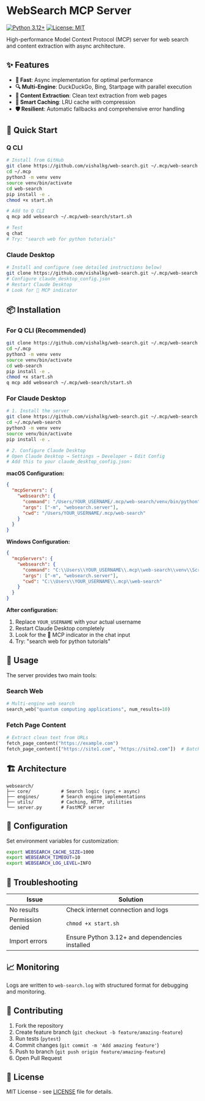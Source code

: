 # WebSearch MCP Server

[![Python 3.12+](https://img.shields.io/badge/python-3.12+-blue.svg)](https://www.python.org/downloads/)
[![License: MIT](https://img.shields.io/badge/License-MIT-yellow.svg)](https://opensource.org/licenses/MIT)

High-performance Model Context Protocol (MCP) server for web search and content extraction with async architecture.

## ✨ Features

- **🚀 Fast**: Async implementation for optimal performance
- **🔍 Multi-Engine**: DuckDuckGo, Bing, Startpage with parallel execution  
- **📄 Content Extraction**: Clean text extraction from web pages
- **💾 Smart Caching**: LRU cache with compression
- **🛡️ Resilient**: Automatic fallbacks and comprehensive error handling

## 🚀 Quick Start

### Q CLI
```bash
# Install from GitHub
git clone https://github.com/vishalkg/web-search.git ~/.mcp/web-search
cd ~/.mcp
python3 -m venv venv
source venv/bin/activate
cd web-search
pip install -e .
chmod +x start.sh

# Add to Q CLI
q mcp add websearch ~/.mcp/web-search/start.sh

# Test
q chat
# Try: "search web for python tutorials"
```

### Claude Desktop
```bash
# Install and configure (see detailed instructions below)
git clone https://github.com/vishalkg/web-search.git ~/.mcp/web-search
# Configure claude_desktop_config.json
# Restart Claude Desktop
# Look for 🔨 MCP indicator
```

## 📦 Installation

### For Q CLI (Recommended)
```bash
git clone https://github.com/vishalkg/web-search.git ~/.mcp/web-search
cd ~/.mcp
python3 -m venv venv
source venv/bin/activate
cd web-search
pip install -e .
chmod +x start.sh
q mcp add websearch ~/.mcp/web-search/start.sh
```

### For Claude Desktop
```bash
# 1. Install the server
git clone https://github.com/vishalkg/web-search.git ~/.mcp/web-search
cd ~/.mcp/web-search
python3 -m venv venv
source venv/bin/activate
pip install -e .

# 2. Configure Claude Desktop
# Open Claude Desktop → Settings → Developer → Edit Config
# Add this to your claude_desktop_config.json:
```

**macOS Configuration:**
```json
{
  "mcpServers": {
    "websearch": {
      "command": "/Users/YOUR_USERNAME/.mcp/web-search/venv/bin/python",
      "args": ["-m", "websearch.server"],
      "cwd": "/Users/YOUR_USERNAME/.mcp/web-search"
    }
  }
}
```

**Windows Configuration:**
```json
{
  "mcpServers": {
    "websearch": {
      "command": "C:\\Users\\YOUR_USERNAME\\.mcp\\web-search\\venv\\Scripts\\python.exe",
      "args": ["-m", "websearch.server"],
      "cwd": "C:\\Users\\YOUR_USERNAME\\.mcp\\web-search"
    }
  }
}
```

**After configuration:**
1. Replace `YOUR_USERNAME` with your actual username
2. Restart Claude Desktop completely
3. Look for the 🔨 MCP indicator in the chat input
4. Try: "search web for python tutorials"

## 🔧 Usage

The server provides two main tools:

### Search Web
```python
# Multi-engine web search
search_web("quantum computing applications", num_results=10)
```

### Fetch Page Content  
```python
# Extract clean text from URLs
fetch_page_content("https://example.com")
fetch_page_content(["https://site1.com", "https://site2.com"])  # Batch processing
```

## 🏗️ Architecture

```
websearch/
├── core/           # Search logic (sync + async)
├── engines/        # Search engine implementations  
├── utils/          # Caching, HTTP, utilities
└── server.py       # FastMCP server
```

## 🔧 Configuration

Set environment variables for customization:
```bash
export WEBSEARCH_CACHE_SIZE=1000
export WEBSEARCH_TIMEOUT=10
export WEBSEARCH_LOG_LEVEL=INFO
```

## 🐛 Troubleshooting

| Issue | Solution |
|-------|----------|
| No results | Check internet connection and logs |
| Permission denied | `chmod +x start.sh` |
| Import errors | Ensure Python 3.12+ and dependencies installed |

## 📈 Monitoring

Logs are written to `web-search.log` with structured format for debugging and monitoring.

## 🤝 Contributing

1. Fork the repository
2. Create feature branch (`git checkout -b feature/amazing-feature`)
3. Run tests (`pytest`)
4. Commit changes (`git commit -m 'Add amazing feature'`)
5. Push to branch (`git push origin feature/amazing-feature`)
6. Open Pull Request

## 📄 License

MIT License - see [LICENSE](LICENSE) file for details.
